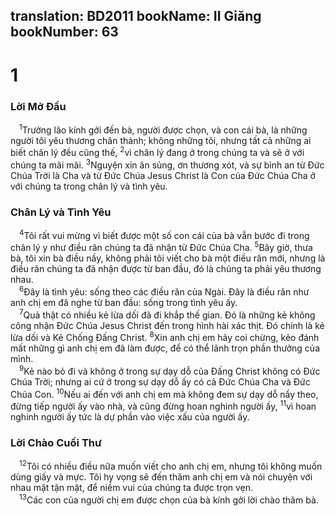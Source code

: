 translation: BD2011
bookName: II Giăng 
bookNumber: 63
-------

<div class="title"><h1>1</h1><h3>Lời Mở Ðầu</h3></div>
<span class="verse 2gi_1_1"> <sup>1</sup>Trưởng lão kính gởi đến bà, người được chọn, và con cái bà, là những người tôi yêu thương chân thành; không những tôi, nhưng tất cả những ai biết chân lý đều cũng thế, </span>
<span class="verse 2gi_1_2"><sup>2</sup>vì chân lý đang ở trong chúng ta và sẽ ở với chúng ta mãi mãi. </span>
<span class="verse 2gi_1_3"><sup>3</sup>Nguyện xin ân sủng, ơn thương xót, và sự bình an từ Ðức Chúa Trời là Cha và từ Ðức Chúa Jesus Christ là Con của Ðức Chúa Cha ở với chúng ta trong chân lý và tình yêu.<br/></span>
<div class="title"><h3>Chân Lý và Tình Yêu</h3></div>
<span class="verse 2gi_1_4"> <sup>4</sup>Tôi rất vui mừng vì biết được một số con cái của bà vẫn bước đi trong chân lý y như điều răn chúng ta đã nhận từ Ðức Chúa Cha. </span>
<span class="verse 2gi_1_5"><sup>5</sup>Bây giờ, thưa bà, tôi xin bà điều nầy, không phải tôi viết cho bà một điều răn mới, nhưng là điều răn chúng ta đã nhận được từ ban đầu, đó là chúng ta phải yêu thương nhau.<br/></span>
<span class="verse 2gi_1_6"> <sup>6</sup>Ðây là tình yêu: sống theo các điều răn của Ngài. Ðây là điều răn như anh chị em đã nghe từ ban đầu: sống trong tình yêu ấy.<br/></span>
<span class="verse 2gi_1_7"> <sup>7</sup>Quả thật có nhiều kẻ lừa dối đã đi khắp thế gian. Ðó là những kẻ không công nhận Ðức Chúa Jesus Christ đến trong hình hài xác thịt. Ðó chính là kẻ lừa dối và Kẻ Chống Ðấng Christ. </span>
<span class="verse 2gi_1_8"><sup>8</sup>Xin anh chị em hãy coi chừng, kẻo đánh mất những gì anh chị em đã làm được, để có thể lãnh trọn phần thưởng của mình.<br/></span>
<span class="verse 2gi_1_9"> <sup>9</sup>Kẻ nào bỏ đi và không ở trong sự dạy dỗ của Ðấng Christ không có Ðức Chúa Trời; nhưng ai cứ ở trong sự dạy dỗ ấy có cả Ðức Chúa Cha và Ðức Chúa Con. </span>
<span class="verse 2gi_1_10"><sup>10</sup>Nếu ai đến với anh chị em mà không đem sự dạy dỗ nầy theo, đừng tiếp người ấy vào nhà, và cũng đừng hoan nghinh người ấy, </span>
<span class="verse 2gi_1_11"><sup>11</sup>vì hoan nghinh người ấy tức là dự phần vào việc xấu của người ấy.<br/></span>
<div class="title"><h3>Lời Chào Cuối Thư</h3></div>
<span class="verse 2gi_1_12"> <sup>12</sup>Tôi có nhiều điều nữa muốn viết cho anh chị em, nhưng tôi không muốn dùng giấy và mực. Tôi hy vọng sẽ đến thăm anh chị em và nói chuyện với nhau mặt tận mặt, để niềm vui của chúng ta được trọn vẹn.<br/></span>
<span class="verse 2gi_1_13"> <sup>13</sup>Các con của người chị em được chọn của bà kính gởi lời chào thăm bà.<br/></span>
